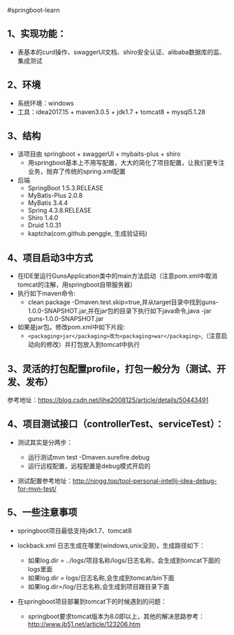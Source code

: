 #springboot-learn
## 1、实现功能：
* 表基本的curd操作、swaggerUI文档、shiro安全认证、alibaba数据库的监、集成测试

## 2、环境
* 系统环境：windows
* 工具：idea2017.15 + maven3.0.5 + jdk1.7 + tomcat8 + mysql5.1.28

## 3、结构
* 该项目由 springboot + swaggerUI + mybaits-plus + shiro
    * 用springboot基本上不用写配置，大大的简化了项目配置，让我们更专注业务，抛弃了传统的spring.xml配置
* 后端
    * SpringBoot 1.5.3.RELEASE
    * MyBatis-Plus 2.0.8
    * MyBatis 3.4.4
    * Spring 4.3.8.RELEASE
    * Shiro 1.4.0
    * Druid 1.0.31
    * kaptcha(com.github.penggle, 生成验证码)

## 4、项目启动3中方式
* 在IDE里运行GunsApplication类中的main方法启动（注意pom.xml中取消tomcat的注解，用springboot自带服务器）
* 执行如下maven命令:
    * clean package -Dmaven.test.skip=true,并从target目录中找到guns-1.0.0-SNAPSHOT.jar,并在jar包的目录下执行如下java命令,java -jar guns-1.0.0-SNAPSHOT.jar
* 如果是jar包。修改pom.xml中如下片段:
    * ````<packaging>jar</packaging>改为<packaging>war</packaging>````,（注意启动向的修改）并打包放入到tomcat中执行

## 3、灵活的打包配置profile，打包一般分为（测试、开发、发布）
参考地址：https://blog.csdn.net/lihe2008125/article/details/50443491

## 4、项目测试接口（controllerTest、serviceTest）：
* 测试其实是分两步：
    * 运行测试mvn test -Dmaven.surefire.debug
    * 运行远程配置，远程配置是debug模式开启的
    
* 测试配置参考地址：http://ningg.top/tool-personal-intellij-idea-debug-for-mvn-test/

## 5、一些注意事项
* springboot项目最低支持jdk1.7、tomcat8 

* lockback.xml 日志生成在哪里(windows,unix没测)，生成路径如下：
    * 如果log.dir = ../logs/项目名称/logs/日志名称，会生成到tomcat下面的logs里面
    * 如果log.dir = logs/日志名称,会生成到tomcat/bin下面
    * 如果log.dir=/log/日志名称,会生成到项目跟目录下面

* 在springboot项目部署到tomcat下的时候遇到的问题：
    * springboot要求tomcat版本为8.0即以上，其他的解决思路参考：http://www.jb51.net/article/123206.htm
